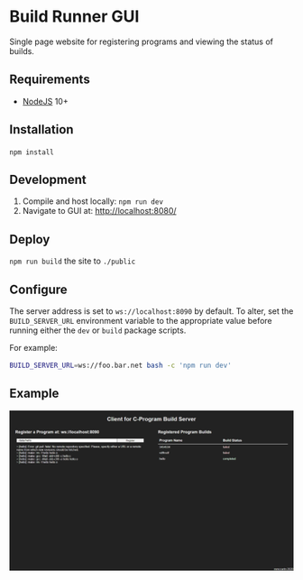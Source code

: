 Build Runner GUI
================
Single page website for registering programs and viewing the status of builds.

Requirements
------------
 * [NodeJS](https://nodejs.org/) 10+

Installation
------------
`npm install`

Development
-----------
1. Compile and host locally: `npm run dev`
2. Navigate to GUI at: [http://localhost:8080/](http://localhost:8080/)

Deploy
------
`npm run build` the site to `./public`

Configure
---------
The server address is set to `ws://localhost:8090` by default. To alter, set the
`BUILD_SERVER_URL` environment variable to the appropriate value before running
either the `dev` or `build` package scripts.

For example:
```bash
BUILD_SERVER_URL=ws://foo.bar.net bash -c 'npm run dev'
```

Example
-------
![gui-example](../media/gui-example.jpg)

